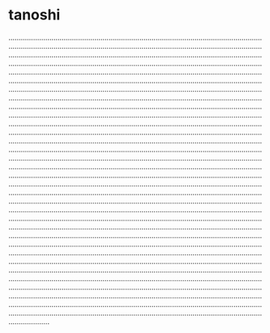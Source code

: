 # tanoshi
................................................................................................................................................................................................................................................................................................................................................................................................................................................................................................................................................................................................................................................................................................................................................................................................................................................................................................................................................................................................................................................................................................................................................................................................................................................................................................................................................................................................................................................................................................................................................................................................................................................................................................................................................................................................................................................................................................................................................................................................................................................................................................................................................................................................................................................................................................................................................................................................................................................................................................................................................................................................................................................................................................................................................................................................................................................................................................................................................................................................................................................................................................................................................................................................................................................................................................................................................................................................................................................................................................................................................................................................................................................................................................................................................................................................................................................................................................................................................................................................................................................................................................................................................................................................................................................................................